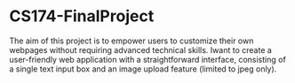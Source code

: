 # CS174-FinalProject
The aim of this project is to empower users to customize their own webpages without requiring advanced technical skills. Iwant to create a user-friendly web application with a straightforward interface, consisting of a single text input box and an image upload feature (limited to jpeg only).
